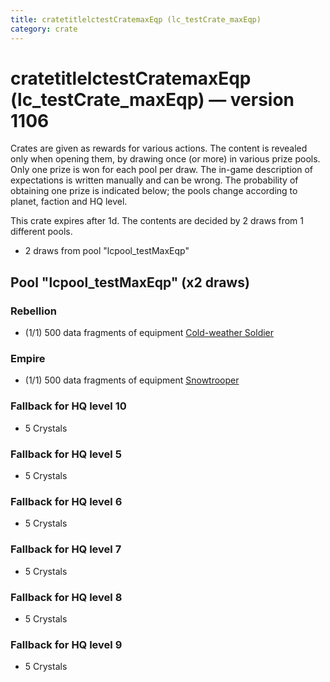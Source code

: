```yaml
---
title: cratetitlelctestCratemaxEqp (lc_testCrate_maxEqp)
category: crate
---
```


# cratetitlelctestCratemaxEqp (lc_testCrate_maxEqp) — version 1106

Crates are given as rewards for various actions. The content is revealed only when opening them, by drawing once (or more) in various prize pools. Only one prize is won for each pool per draw. The in-game description of expectations is written manually and can be wrong. The probability of obtaining one prize is indicated below; the pools change according to planet, faction and HQ level.

This crate expires after 1d. The contents are decided by 2 draws from 1 different pools.
  * 2 draws from pool "lcpool_testMaxEqp"

## Pool "lcpool_testMaxEqp" (x2 draws)

### Rebellion

  * (1/1) 500 data fragments of equipment [Cold-weather Soldier](eqpRebelEchoBaseSoldier)

### Empire

  * (1/1) 500 data fragments of equipment [Snowtrooper](eqpEmpireSnowtrooper)

### Fallback for HQ level 10

  * 5 Crystals

### Fallback for HQ level 5

  * 5 Crystals

### Fallback for HQ level 6

  * 5 Crystals

### Fallback for HQ level 7

  * 5 Crystals

### Fallback for HQ level 8

  * 5 Crystals

### Fallback for HQ level 9

  * 5 Crystals